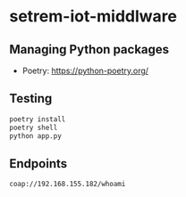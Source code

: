 # setrem-iot-middlware

## Managing Python packages
- Poetry: https://python-poetry.org/

## Testing
```sh
poetry install
poetry shell
python app.py
```

## Endpoints
```sh
coap://192.168.155.182/whoami
```